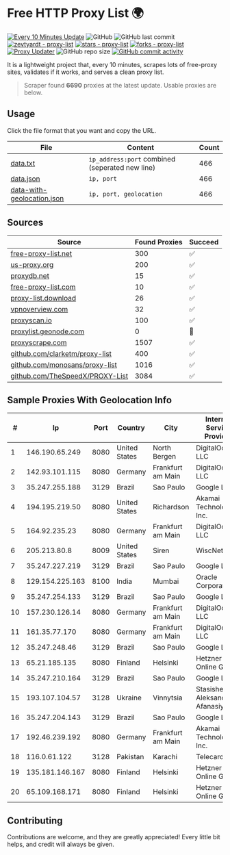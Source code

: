 
# Free HTTP Proxy List 🌍

[![Every 10 Minutes Update](https://github.com/mertguvencli/http-proxy-list/actions/workflows/main.yml/badge.svg?branch=main)](https://github.com/mertguvencli/http-proxy-list/actions/workflows/main.yml)
![GitHub](https://img.shields.io/github/license/mertguvencli/http-proxy-list)
![GitHub last commit](https://img.shields.io/github/last-commit/mertguvencli/http-proxy-list)
[![zevtyardt - proxy-list](https://img.shields.io/static/v1?label=zevtyardt&message=proxy-list&color=blue&logo=github)](https://github.com/zevtyardt/proxy-list "Go to GitHub repo")
[![stars - proxy-list](https://img.shields.io/github/stars/zevtyardt/proxy-list?style=social)](https://github.com/zevtyardt/proxy-list)
[![forks - proxy-list](https://img.shields.io/github/forks/zevtyardt/proxy-list?style=social)](https://github.com/zevtyardt/proxy-list)
[![Proxy Updater](https://github.com/zevtyardt/proxy-list/workflows/Proxy%20Updater/badge.svg)](https://github.com/zevtyardt/proxy-list/actions?query=workflow:"Proxy+Updater")
![GitHub repo size](https://img.shields.io/github/repo-size/zevtyardt/proxy-list)
[![GitHub commit activity](https://img.shields.io/github/commit-activity/m/zevtyardt/proxy-list?logo=commits)](https://github.com/zevtyardt/proxy-list/commits/main)

It is a lightweight project that, every 10 minutes, scrapes lots of free-proxy sites, validates if it works, and serves a clean proxy list.

> Scraper found **6690** proxies at the latest update. Usable proxies are below.

## Usage

Click the file format that you want and copy the URL.

|File|Content|Count|
|----|-------|-----|
|[data.txt](https://raw.githubusercontent.com/mertguvencli/http-proxy-list/main/proxy-list/data.txt)|`ip_address:port` combined (seperated new line)|466|
|[data.json](https://raw.githubusercontent.com/mertguvencli/http-proxy-list/main/proxy-list/data.json)|`ip, port`|466|
|[data-with-geolocation.json](https://raw.githubusercontent.com/mertguvencli/http-proxy-list/main/proxy-list/data-with-geolocation.json)|`ip, port, geolocation`|466|

## Sources

|Source|Found Proxies|Succeed|
|------|-------------|-------|
|[free-proxy-list.net](https://free-proxy-list.net)|300|✅|
|[us-proxy.org](https://www.us-proxy.org)|200|✅|
|[proxydb.net](http://proxydb.net)|15|✅|
|[free-proxy-list.com](https://free-proxy-list.com/?page=&port=&type%5B%5D=http&type%5B%5D=https&up_time=0&search=Search)|10|✅|
|[proxy-list.download](https://www.proxy-list.download/HTTP)|26|✅|
|[vpnoverview.com](https://vpnoverview.com/privacy/anonymous-browsing/free-proxy-servers)|32|✅|
|[proxyscan.io](https://www.proxyscan.io)|100|✅|
|[proxylist.geonode.com](https://proxylist.geonode.com/api/proxy-list?limit=300&page=1&sort_by=lastChecked&sort_type=desc&protocols=http,https)|0|🚫|
|[proxyscrape.com](https://api.proxyscrape.com/v2/?request=displayproxies&protocol=http&timeout=10000&country=all&ssl=all&anonymity=all)|1507|✅|
|[github.com/clarketm/proxy-list](https://raw.githubusercontent.com/clarketm/proxy-list/master/proxy-list-raw.txt)|400|✅|
|[github.com/monosans/proxy-list](https://raw.githubusercontent.com/monosans/proxy-list/main/proxies/http.txt)|1016|✅|
|[github.com/TheSpeedX/PROXY-List](https://raw.githubusercontent.com/TheSpeedX/PROXY-List/master/http.txt)|3084|✅|


## Sample Proxies With Geolocation Info

|#|Ip|Port|Country|City|Internet Service Provider|
|-|--|----|-------|----|-------------------------|
|1|146.190.65.249|8080|United States|North Bergen|DigitalOcean, LLC|
|2|142.93.101.115|8080|Germany|Frankfurt am Main|DigitalOcean, LLC|
|3|35.247.255.188|3129|Brazil|Sao Paulo|Google LLC|
|4|194.195.219.50|8080|United States|Richardson|Akamai Technologies, Inc.|
|5|164.92.235.23|8080|Germany|Frankfurt am Main|DigitalOcean, LLC|
|6|205.213.80.8|8009|United States|Siren|WiscNet|
|7|35.247.227.219|3129|Brazil|Sao Paulo|Google LLC|
|8|129.154.225.163|8100|India|Mumbai|Oracle Corporation|
|9|35.247.254.133|3129|Brazil|Sao Paulo|Google LLC|
|10|157.230.126.14|8080|Germany|Frankfurt am Main|DigitalOcean, LLC|
|11|161.35.77.170|8080|Germany|Frankfurt am Main|DigitalOcean, LLC|
|12|35.247.248.46|3129|Brazil|Sao Paulo|Google LLC|
|13|65.21.185.135|8080|Finland|Helsinki|Hetzner Online GmbH|
|14|35.247.210.164|3129|Brazil|Sao Paulo|Google LLC|
|15|193.107.104.57|3128|Ukraine|Vinnytsia|Stasishen Aleksandr Afanasiyovich|
|16|35.247.204.143|3129|Brazil|Sao Paulo|Google LLC|
|17|192.46.239.192|8080|Germany|Frankfurt am Main|Akamai Technologies, Inc.|
|18|116.0.61.122|3128|Pakistan|Karachi|Telecard|
|19|135.181.146.167|8080|Finland|Helsinki|Hetzner Online GmbH|
|20|65.109.168.171|8080|Finland|Helsinki|Hetzner Online GmbH|



## Contributing

Contributions are welcome, and they are greatly appreciated! Every
little bit helps, and credit will always be given.

